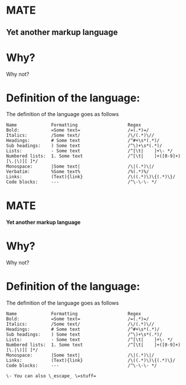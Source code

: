 # MATE
## Yet another markup language


# Why?
Why not?

# Definition of the language:

The definition of the language goes as follows
```
Name             Formatting                   Regex
Bold:            =Some text=                  /=(.*)=/
Italics:         /Some text/                  /\/(.*)\//
Headings:        # Some text                  /^#+\s*(.*)/
Sub headings:    ) Some text                  /^\)+\s*(.*)/
Lists:           - Some text                  /^[\t|    ]+\- */
Numbered lists:  1. Some text                 /^[\t|    ]+([0-9]+)[\.|\)][ ]*/
Monospace:       |Some text|                  /\|(.*)\|/
Verbatim:        %Some text%                  /%(.*)%/
Links:           (Text){link}                 /\((.*)\)\{(.*)\}/
Code blocks:     ---                          /^\-\-\- */
```
# MATE
#### Yet another markup language


# Why?
Why not?

# Definition of the language:

The definition of the language goes as follows
```
Name             Formatting                   Regex
Bold:            =Some text=                  /=(.*)=/
Italics:         /Some text/                  /\/(.*)\//
Headings:        # Some text                  /^#+\s*(.*)/
Sub headings:    ) Some text                  /^\)+\s*(.*)/
Lists:           - Some text                  /^[\t|    ]+\- */
Numbered lists:  1. Some text                 /^[\t|    ]+([0-9]+)[\.|\)][ ]*/
Monospace:       |Some text|                  /\|(.*)\|/
Links:           (Text){link}                 /\((.*)\)\{(.*)\}/
Code blocks:     ---                          /^\-\-\- */
```

	\- You can also \_escape_ \=stuff=
